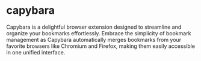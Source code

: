 # capybara
Capybara is a delightful browser extension designed to streamline and organize your bookmarks effortlessly. Embrace the simplicity of bookmark management as Capybara automatically merges bookmarks from your favorite browsers like Chromium and Firefox, making them easily accessible in one unified interface.
